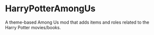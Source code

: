 # HarryPotterAmongUs
A theme-based Among Us mod that adds items and roles related to the Harry Potter movies/books.
